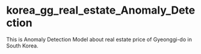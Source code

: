 # korea_gg_real_estate_Anomaly_Detection
This is Anomaly Detection Model about real estate price of Gyeonggi-do in South Korea.
